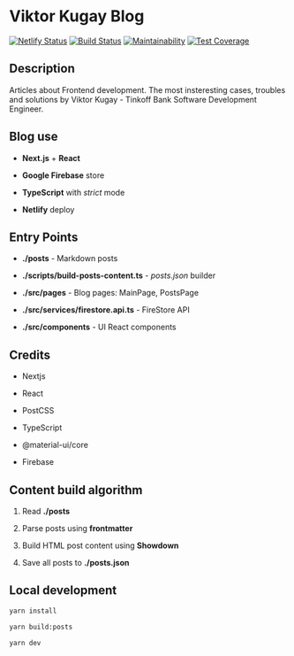 # Viktor Kugay Blog

[![Netlify Status](https://api.netlify.com/api/v1/badges/01c06e55-e877-4054-8677-9a76221070bc/deploy-status)](https://app.netlify.com/sites/nervous-hamilton-710e37/deploys)
[![Build Status](https://app.travis-ci.com/ViktorKugay/frontend-blog.svg?branch=main)](https://app.travis-ci.com/ViktorKugay/frontend-blog)
[![Maintainability](https://api.codeclimate.com/v1/badges/8c8184fda716aca2e7d6/maintainability)](https://codeclimate.com/github/ViktorKugay/frontend-blog/maintainability)
[![Test Coverage](https://api.codeclimate.com/v1/badges/8c8184fda716aca2e7d6/test_coverage)](https://codeclimate.com/github/ViktorKugay/frontend-blog/test_coverage)

## Description

Articles about Frontend development. The most insteresting cases, troubles and solutions by Viktor Kugay - Tinkoff Bank Software Development Engineer.

## Blog use

- **Next.js** + **React**

- **Google Firebase** store

- **TypeScript** with _strict_ mode

- **Netlify** deploy

## Entry Points

- **./posts** - Markdown posts

- **./scripts/build-posts-content.ts** - _posts.json_ builder

- **./src/pages** - Blog pages: MainPage, PostsPage

- **./src/services/firestore.api.ts** - FireStore API

- **./src/components** - UI React components

## Credits

- Nextjs

- React

- PostCSS

- TypeScript

- @material-ui/core

- Firebase

## Content build algorithm

1. Read **./posts**

2. Parse posts using **frontmatter**

3. Build HTML post content using **Showdown**

4. Save all posts to **./posts.json**

## Local development

```bash
yarn install

yarn build:posts

yarn dev
```
